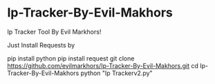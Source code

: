 # Ip-Tracker-By-Evil-Makhors
Ip Tracker Tool By Evil Markhors!

Just Install Requests by 



pip install python
pip install request 
git clone https://github.com/evilmarkhors/Ip-Tracker-By-Evil-Makhors.git
cd Ip-Tracker-By-Evil-Makhors
python "Ip Trackerv2.py"
